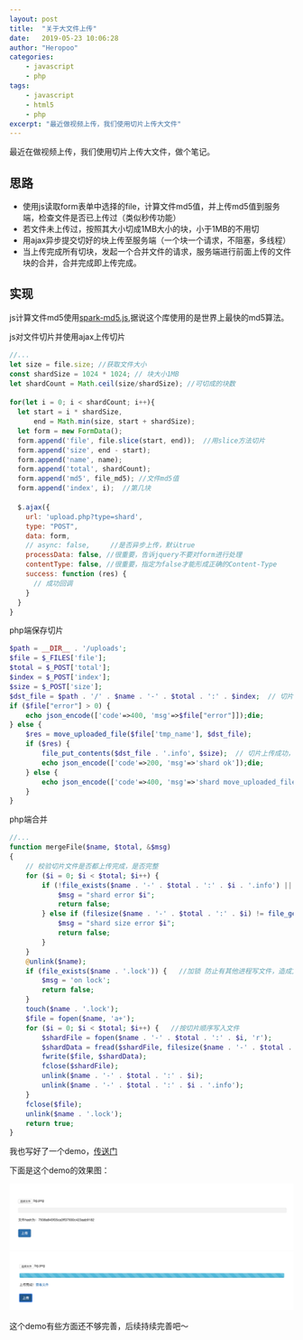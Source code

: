 ```yaml
---
layout: post
title:  "关于大文件上传"
date:   2019-05-23 10:06:28
author: "Heropoo"
categories: 
    - javascript
    - php
tags:
    - javascript
    - html5
    - php
excerpt: "最近做视频上传，我们使用切片上传大文件"
---
```

最近在做视频上传，我们使用切片上传大文件，做个笔记。

## 思路
* 使用js读取form表单中选择的file，计算文件md5值，并上传md5值到服务端，检查文件是否已上传过（类似秒传功能）
* 若文件未上传过，按照其大小切成1MB大小的块，小于1MB的不用切
* 用ajax异步提交切好的块上传至服务端（一个块一个请求，不阻塞，多线程）
* 当上传完成所有切块，发起一个合并文件的请求，服务端进行前面上传的文件块的合并，合并完成即上传完成。

## 实现
js计算文件md5使用[spark-md5.js](https://www.npmjs.com/package/spark-md5),据说这个库使用的是世界上最快的md5算法。

js对文件切片并使用ajax上传切片
```javascript
//...
let size = file.size; //获取文件大小
const shardSize = 1024 * 1024; // 块大小1MB
let shardCount = Math.ceil(size/shardSize); //可切成的块数

for(let i = 0; i < shardCount; i++){
  let start = i * shardSize,
      end = Math.min(size, start + shardSize);
  let form = new FormData();
  form.append('file', file.slice(start, end));  //用slice方法切片
  form.append('size', end - start);
  form.append('name', name);
  form.append('total', shardCount);
  form.append('md5', file_md5); //文件md5值
  form.append('index', i);  //第几块

  $.ajax({
    url: 'upload.php?type=shard',
    type: "POST",
    data: form,
    // async: false,     //是否异步上传，默认true
    processData: false, //很重要，告诉jquery不要对form进行处理
    contentType: false, //很重要，指定为false才能形成正确的Content-Type
    success: function (res) {
      // 成功回调
    }
  }
}
```

php端保存切片
```php
$path = __DIR__ . '/uploads';
$file = $_FILES['file'];
$total = $_POST['total'];
$index = $_POST['index'];
$size = $_POST['size'];
$dst_file = $path . '/' . $name . '-' . $total . ':' . $index;  // 切片文件存储的文件名 
if ($file["error"] > 0) {
    echo json_encode(['code'=>400, 'msg'=>$file["error"]]);die;
} else {
    $res = move_uploaded_file($file['tmp_name'], $dst_file);
    if ($res) {
        file_put_contents($dst_file . '.info', $size);  // 切片上传成功，写一个保存其大小的文件，后续合并是校验文件用的到
        echo json_encode(['code'=>200, 'msg'=>'shard ok']);die;
    } else {
        echo json_encode(['code'=>400, 'msg'=>'shard move_uploaded_file error']);die;
    }
}
```

php端合并
```php
//...
function mergeFile($name, $total, &$msg)
{
    // 校验切片文件是否都上传完成，是否完整
    for ($i = 0; $i < $total; $i++) { 
        if (!file_exists($name . '-' . $total . ':' . $i . '.info') || !file_exists($name . '-' . $total . ':' . $i)) {
            $msg = "shard error $i";
            return false;
        } else if (filesize($name . '-' . $total . ':' . $i) != file_get_contents($name . '-' . $total . ':' . $i . '.info')) {
            $msg = "shard size error $i";
            return false;
        }
    }
    @unlink($name);
    if (file_exists($name . '.lock')) {   //加锁 防止有其他进程写文件，造成文件损坏
        $msg = 'on lock';
        return false;
    }
    touch($name . '.lock');
    $file = fopen($name, 'a+');
    for ($i = 0; $i < $total; $i++) {   //按切片顺序写入文件
        $shardFile = fopen($name . '-' . $total . ':' . $i, 'r');
        $shardData = fread($shardFile, filesize($name . '-' . $total . ':' . $i));
        fwrite($file, $shardData);
        fclose($shardFile);
        unlink($name . '-' . $total . ':' . $i); 
        unlink($name . '-' . $total . ':' . $i . '.info');
    }
    fclose($file);
    unlink($name . '.lock');
    return true;
}
```

我也写好了一个demo，[传送门](https://github.com/heropoo/just-code/tree/master/upload-large-file)

下面是这个demo的效果图：

![pic-0](/assets/images/WX20190523-103939.png)
![pic-1](/assets/images/WX20190523-104043.png)

这个demo有些方面还不够完善，后续持续完善吧～